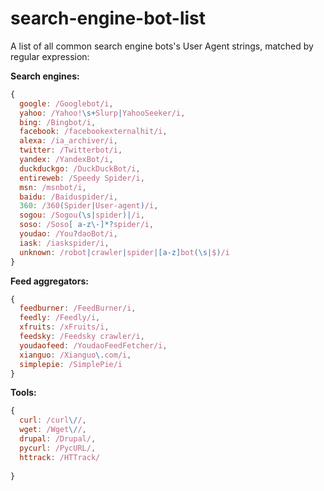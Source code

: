 # search-engine-bot-list
A list of all common search engine bots's User Agent strings, matched by regular expression:

**Search engines:**
```js
{
  google: /Googlebot/i,
  yahoo: /Yahoo!\s+Slurp|YahooSeeker/i,
  bing: /Bingbot/i,
  facebook: /facebookexternalhit/i,
  alexa: /ia_archiver/i,
  twitter: /Twitterbot/i,
  yandex: /YandexBot/i,
  duckduckgo: /DuckDuckBot/i,
  entireweb: /Speedy Spider/i,
  msn: /msnbot/i,
  baidu: /Baiduspider/i,
  360: /360(Spider|User-agent)/i,
  sogou: /Sogou(\s|spider)|/i,
  soso: /Soso[ a-z\-]*?spider/i,
  youdao: /You?daoBot/i,
  iask: /iaskspider/i,
  unknown: /robot|crawler|spider|[a-z]bot(\s|$)/i
}
```

**Feed aggregators:**
```js
{
  feedburner: /FeedBurner/i,
  feedly: /Feedly/i,
  xfruits: /xFruits/i,
  feedsky: /Feedsky crawler/i,
  youdaofeed: /YoudaoFeedFetcher/i,
  xianguo: /Xianguo\.com/i,
  simplepie: /SimplePie/i
}
```

**Tools:**
```js
{
  curl: /curl\//,
  wget: /Wget\//,
  drupal: /Drupal/,
  pycurl: /PycURL/,
  httrack: /HTTrack/
  
}
```
